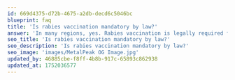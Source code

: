 ```yaml
---
id: 669d4375-d72b-4675-a2db-decd6c5046bc
blueprint: faq
title: 'Is rabies vaccination mandatory by law?'
answer: 'In many regions, yes. Rabies vaccination is legally required for dogs (and sometimes cats) to prevent the spread of this deadly disease.'
seo_title: 'Is rabies vaccination mandatory by law?'
seo_description: 'Is rabies vaccination mandatory by law?'
seo_image: 'images/MetalPeak OG Image.jpg'
updated_by: 46885cbe-f8ff-4b8b-917c-65893c862938
updated_at: 1752036577
---
```

